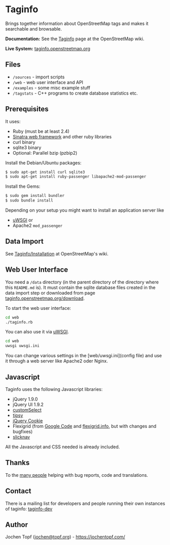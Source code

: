 # Taginfo

Brings together information about OpenStreetMap tags and makes it searchable
and browsable.

**Documentation:** See the
[Taginfo](https://wiki.openstreetmap.org/wiki/Taginfo) page at the OpenStreetMap
wiki.

**Live System:** [taginfo.openstreetmap.org](https://taginfo.openstreetmap.org/)


## Files

* `/sources`  - import scripts
* `/web`      - web user interface and API
* `/examples` - some misc example stuff
* `/tagstats` - C++ programs to create database statistics etc.


## Prerequisites

It uses:

* Ruby (must be at least 2.4)
* [Sinatra web framework](http://www.sinatrarb.com/) and other ruby libraries
* curl binary
* sqlite3 binary
* Optional: Parallel bzip (pzbip2)

Install the Debian/Ubuntu packages:
```sh
$ sudo apt-get install curl sqlite3
$ sudo apt-get install ruby-passenger libapache2-mod-passenger
```

Install the Gems:
```sh
$ sudo gem install bundler
$ sudo bundle install
```

Depending on your setup you might want to install an application server like
* [uWSGI](https://uwsgi-docs.readthedocs.io/en/latest/) or
* Apache2 `mod_passenger`


## Data Import

See [Taginfo/Installation](https://wiki.openstreetmap.org/wiki/Taginfo/Installation)
at OpenStreetMap's wiki.


## Web User Interface

You need a `/data` directory (in the parent directory of the directory where
this `README.md` is). It must contain the sqlite database files created in the
data import step or downloaded from page
[taginfo.openstreetmap.org/download](https://taginfo.openstreetmap.org/download).

To start the web user interface:

```sh
cd web
./taginfo.rb
```

You can also use it via [uWSGI](https://uwsgi-docs.readthedocs.io/en/latest/).

```sh
cd web
uwsgi uwsgi.ini
```

You can change various settings in the [web/uwsgi.ini](config file) and use
it through a web server like Apache2 oder Nginx.


## Javascript

Taginfo uses the following Javascript libraries:
* jQuery 1.9.0
* jQuery UI 1.9.2
* [customSelect](http://adam.co/lab/jquery/customselect/)
* [tipsy](http://onehackoranother.com/projects/jquery/tipsy/)
* [jQuery Cookie](https://github.com/carhartl/jquery-cookie/)
* Flexigrid (from [Google Code](http://code.google.com/p/flexigrid/) and
  [flexigrid.info](http://www.flexigrid.info/), but with changes and bugfixes)
* [slicknav](http://slicknav.com/)

All the Javascript and CSS needed is already included.


## Thanks

To the [many people](https://github.com/taginfo/taginfo/graphs/contributors)
helping with bug reports, code and translations.


## Contact

There is a mailing list for developers and people running their own instances
of taginfo:
[taginfo-dev](https://lists.openstreetmap.org/listinfo/taginfo-dev)


## Author

Jochen Topf (jochen@topf.org) - https://jochentopf.com/

